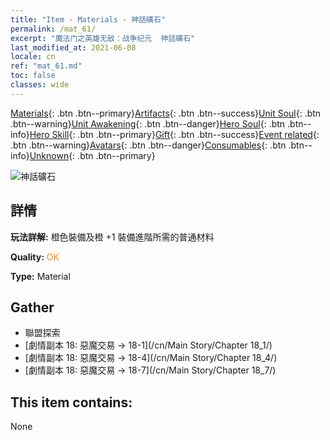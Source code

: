 ```yaml
---
title: "Item - Materials - 神話礦石"
permalink: /mat_61/
excerpt: "魔法门之英雄无敌：战争纪元  神話礦石"
last_modified_at: 2021-06-08
locale: cn
ref: "mat_61.md"
toc: false
classes: wide
---
```

 [Materials](/ItemsCN/){: .btn .btn--primary}[Artifacts](/ItemsCN/Artifacts/){: .btn .btn--success}[Unit Soul](/ItemsCN/UnitSoul/){: .btn .btn--warning}[Unit Awakening](/ItemsCN/UnitAwakening/){: .btn .btn--danger}[Hero Soul](/ItemsCN/HeroSoul/){: .btn .btn--info}[Hero Skill](/ItemsCN/HeroSkill/){: .btn .btn--primary}[Gift](/ItemsCN/Gift/){: .btn .btn--success}[Event related](/ItemsCN/Events/){: .btn .btn--warning}[Avatars](/ItemsCN/Avatars/){: .btn .btn--danger}[Consumables](/ItemsCN/Consumables/){: .btn .btn--info}[Unknown](/ItemsCN/Unknown/){: .btn .btn--primary}

 ![神話礦石](/images/t/i_cailiao_kuangshi3.png)

## 詳情
 **玩法詳解:** 橙色裝備及橙 +1 裝備進階所需的普通材料

 **Quality:** <span style="color: #FF8C00">OK</span>

 **Type:** Material

## Gather

*    聯盟探索 
*    [劇情副本 18: 惡魔交易 -> 18-1](/cn/Main Story/Chapter 18_1/) 
*    [劇情副本 18: 惡魔交易 -> 18-4](/cn/Main Story/Chapter 18_4/) 
*    [劇情副本 18: 惡魔交易 -> 18-7](/cn/Main Story/Chapter 18_7/) 

## This item contains:

  None

